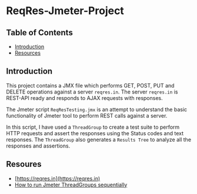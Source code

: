 # ReqRes-Jmeter-Project

## Table of Contents

- [Introduction](#introduction)
- [Resources](#resources)

## Introduction

This project contains a JMX file which performs GET, POST, PUT and DELETE operations against a server `reqres.in`. The server `reqres.in` is REST-API ready and responds to AJAX requests with responses. 

The Jmeter script `ReqResTesting.jmx` is an attempt to understand the basic functionality of Jmeter tool to perform REST calls against a server.

In this script, I have used a `ThreadGroup` to create a test suite to perform HTTP requests and assert the responses using the Status codes and text responses. The `ThreadGroup` also generates a `Results Tree` to analyze all the responses and assertions.

## Resoures

- [https://reqres.in](https://reqres.in)
- [How to run Jmeter ThreadGroups sequentially](http://www.mahsumakbas.net/run-jmeter-thread-groups-consecutively/)
